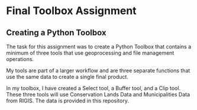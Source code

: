 # Final Toolbox Assignment
## Creating a Python Toolbox

The task for this assignment was to create a Python Toolbox that contains a minimum of three tools that use geoprocessing and file management operations.

My tools are part of a larger workflow and are three separate functions that use the same data to create a single final product. 

In my toolbox, I have created a Select tool, a Buffer tool, and a Clip tool. These three tools will use Conservation Lands Data and Municipalities Data from RIGIS. The data is provided in this repository.
